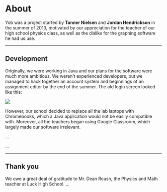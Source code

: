 # About
Yob was a project started by **Tanner Nielsen** and **Jordan Hendrickson** in the summer of 2013, motivated by our appreciation for the teacher of our high school physics class, as well as the dislike for the graphing software he had us use.

---
## Development
Originally, we were working in Java and our plans for the software were much more ambitious.  We weren't experienced developers, but we managed to hack together an account system and beginnings of an assignment editor by the end of the summer.  The old login screen looked like this:

<div class="centered"><img src="../../img/original_yob.png"></div>

However, our school decided to replace all the lab laptops with Chromebooks, which a Java application would not be easily compatible with.  Moreover, all the teachers began using Google Classroom, which largely made our software irrelevant.

...

...

---
## Thank you
We owe a great deal of gratitude to Mr. Dean Roush, the Physics and Math teacher at Luck High School.  ...